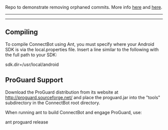 
Repo to demonstrate removing orphaned commits. More info [here](https://stackoverflow.com/a/78392060/24712545) and [here](https://stackoverflow.com/a/78392204/24712545).

---------
---------

Compiling
---------

To compile ConnectBot using Ant, you must specify where your Android SDK is via the local.properties file. Insert a line similar to the following with the full path to your SDK:

sdk.dir=/usr/local/android


ProGuard Support
----------------

Download the ProGuard distribution from its website at http://proguard.sourceforge.net/ and place the proguard.jar into the "tools" subdirectory in the ConnectBot root directory.

When running ant to build ConnectBot and engage ProGuard, use:

ant proguard release
